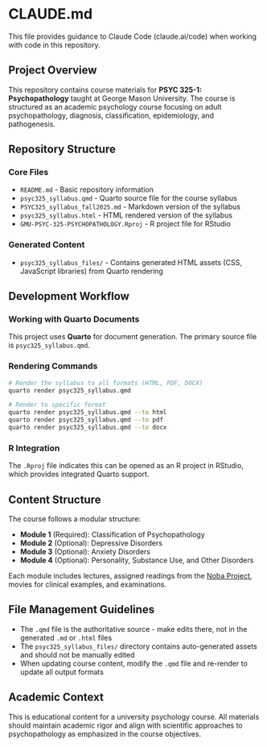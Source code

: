 # CLAUDE.md

This file provides guidance to Claude Code (claude.ai/code) when working with code in this repository.

## Project Overview

This repository contains course materials for **PSYC 325-1: Psychopathology** taught at George Mason University. The course is structured as an academic psychology course focusing on adult psychopathology, diagnosis, classification, epidemiology, and pathogenesis.

## Repository Structure

### Core Files
- `README.md` - Basic repository information
- `psyc325_syllabus.qmd` - Quarto source file for the course syllabus
- `PSYC325_syllabus_fall2025.md` - Markdown version of the syllabus
- `psyc325_syllabus.html` - HTML rendered version of the syllabus
- `GMU-PSYC-325-PSYCHOPATHOLOGY.Rproj` - R project file for RStudio

### Generated Content
- `psyc325_syllabus_files/` - Contains generated HTML assets (CSS, JavaScript libraries) from Quarto rendering

## Development Workflow

### Working with Quarto Documents
This project uses **Quarto** for document generation. The primary source file is `psyc325_syllabus.qmd`.

### Rendering Commands
```bash
# Render the syllabus to all formats (HTML, PDF, DOCX)
quarto render psyc325_syllabus.qmd

# Render to specific format
quarto render psyc325_syllabus.qmd --to html
quarto render psyc325_syllabus.qmd --to pdf
quarto render psyc325_syllabus.qmd --to docx
```

### R Integration
The `.Rproj` file indicates this can be opened as an R project in RStudio, which provides integrated Quarto support.

## Content Structure

The course follows a modular structure:
- **Module 1** (Required): Classification of Psychopathology
- **Module 2** (Optional): Depressive Disorders  
- **Module 3** (Optional): Anxiety Disorders
- **Module 4** (Optional): Personality, Substance Use, and Other Disorders

Each module includes lectures, assigned readings from the [Noba Project](http://nobaproject.com/), movies for clinical examples, and examinations.

## File Management Guidelines

- The `.qmd` file is the authoritative source - make edits there, not in the generated `.md` or `.html` files
- The `psyc325_syllabus_files/` directory contains auto-generated assets and should not be manually edited
- When updating course content, modify the `.qmd` file and re-render to update all output formats

## Academic Context

This is educational content for a university psychology course. All materials should maintain academic rigor and align with scientific approaches to psychopathology as emphasized in the course objectives.